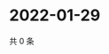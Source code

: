 # 2022-01-29

共 0 条

<!-- BEGIN WEIBO -->
<!-- 最后更新时间 Sat Jan 29 2022 18:14:29 GMT+0800 (China Standard Time) -->

<!-- END WEIBO -->
